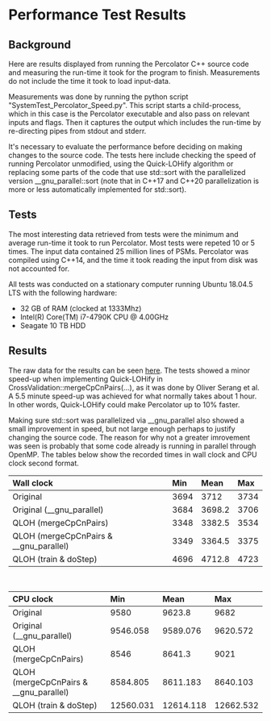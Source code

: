 

# Performance Test Results

## Background

Here are results displayed from running the Percolator C++ source code and measuring the run-time it took for the program to finish. Measurements do not include the time it took to load input-data.

Measurements was done by running the python script "SystemTest_Percolator_Speed.py". This script starts a child-process, which in this case is the Percolator executable and also pass on relevant inputs and flags. Then it captures the output which includes the run-time by re-directing pipes from stdout and stderr.

It's necessary to evaluate the performance before deciding on making changes to the source code. The tests here include checking the speed of running Percolator unmodified, using the Quick-LOHify algorithm or replacing some parts of the code that use std::sort with the parallelized version __gnu_parallel::sort (note that in C++17 and C++20 parallelization is more or less automatically implemented for std::sort).

## Tests

The most interesting data retrieved from tests were the minimum and average run-time it took to run Percolator. Most tests were repeted 10 or 5 times. The input data contained 25 million lines of PSMs. Percolator was compiled using C++14, and the time it took reading the input from disk was not accounted for.

All tests was conducted on a stationary computer running Ubuntu 18.04.5 LTS with the following hardware:
- 32 GB of RAM (clocked at 1333Mhz)
- Intel(R) Core(TM) i7-4790K CPU @ 4.00GHz
- Seagate 10 TB HDD

## Results

The raw data for the results can be seen [here](https://github.com/statisticalbiotechnology/and/tree/master/raw_data). The tests showed a minor speed-up when implementing Quick-LOHify in CrossValidation::mergeCpCnPairs(...), as it was done by Oliver Serang et al. A 5.5 minute speed-up was achieved for what normally takes about 1 hour. In other words, Quick-LOHify could make Percolator up to 10% faster.

Making sure std::sort was parallelized via __gnu_parallel also showed a small improvement in speed, but not large enough perhaps to justify changing the source code. The reason for why not a greater imrovement was seen is probably that some code already is running in parallel through OpenMP. The tables below show the recorded times in wall clock and CPU clock second format.


| Wall clock  | Min  | Mean | Max|
| :------------ |:---------------|:-----|:-----|
| Original       | 3694 | 3712 |   3734    |
| Original (__gnu_parallel)  | 3684  |    3698.2 |   3706    |
| QLOH (mergeCpCnPairs)       | 3348        |   3382.5 |   3534    |
| QLOH (mergeCpCnPairs & __gnu_parallel)       | 3349        |   3364.5 |   3375    |
| QLOH (train & doStep)  | 4696  |    4712.8 |   4723    |

<br/>

| CPU clock  | Min  | Mean | Max|
| :------------ |:---------------|:-----|:-----|
| Original       | 9580 | 9623.8 |   9682    |
| Original (__gnu_parallel)  | 9546.058  |    9589.076 |   9620.572    |
| QLOH (mergeCpCnPairs)       | 8546        |   8641.3 |   9021    |
| QLOH (mergeCpCnPairs & __gnu_parallel)       | 8584.805        |   8611.183 |   8640.103    |
| QLOH (train & doStep)  | 12560.031  | 12614.118 |   12662.532    |
